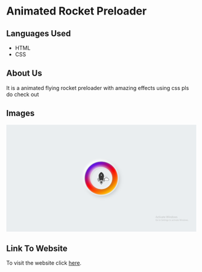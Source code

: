 <h1>Animated Rocket Preloader</h1>
<h2>Languages Used</h2>
<ul>
  <li>HTML</li>
  <li>CSS</li>
</ul>
<h2>About Us</h2>
<p>It is a animated flying rocket preloader with amazing  effects using css pls do check out</p>
<h2>Images</h2>
<img src="./images/Screenshot (524).png" />
<h2>Link To Website</h2>
<p>To visit the website click <a href="https://frosty-bartik-9c0174.netlify.app/">here</a>.</p>
